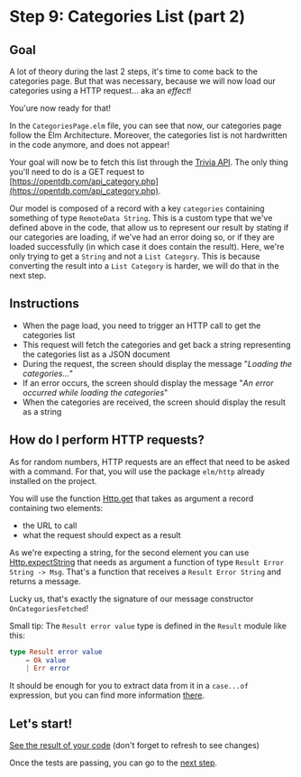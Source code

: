 # Step 9: Categories List (part 2)

## Goal

A lot of theory during the last 2 steps, it's time to come back to the categories page. But that was necessary, because we will now load our categories using a HTTP request... aka an *effect*! 

You'ure now ready for that!

In the `CategoriesPage.elm` file, you can see that now, our categories page follow the Elm Architecture. Moreover, the categories list is not hardwritten in the code anymore, and does not appear!

Your goal will now be to fetch this list through the [Trivia API](https://opentdb.com/api_config.php). The only thing you'll need to do is a GET request to [https://opentdb.com/api_category.php](https://opentdb.com/api_category.php).

Our model is composed of a record with a key `categories` containing something of type `RemoteData String`. This is a custom type that we've defined above in the code, that allow us to represent our result by stating if our categories are loading, if we've had an error doing so, or if they are loaded successfully (in which case it does contain the result). Here, we're only trying to get a `String` and not a `List Category`. This is because converting the result into a `List Category` is harder, we will do that in the next step.


## Instructions 

 - When the page load, you need to trigger an HTTP call to get the categories list
 - This request will fetch the categories and get back a string representing the categories list as a JSON document
 - During the request, the screen should display the message "*Loading the categories...*"
 - If an error occurs, the screen should display the message "*An error occurred while loading the categories*"
 - When the categories are received, the screen should display the result as a string
 
 
## How do I perform HTTP requests?
 
As for random numbers, HTTP requests are an effect that need to be asked with a command. For that, you will use the package `elm/http` already installed on the project.

You will use the function [Http.get](https://package.elm-lang.org/packages/elm/http/latest/Http#get) that takes as argument a record containing two elements:
 - the URL to call
 - what the request should expect as a result
 
As we're expecting a string, for the second element you can use [Http.expectString](https://package.elm-lang.org/packages/elm/http/latest/Http#expectString) that needs as argument a function of type `Result Error String -> Msg`. That's a function that receives a `Result Error String` and returns a message. 

Lucky us, that's exactly the signature of our message constructor `OnCategoriesFetched`!

Small tip: The `Result error value` type is defined in the `Result` module like this:

```elm
type Result error value
    = Ok value
    | Err error
```

It should be enough for you to extract data from it in a `case...of` expression, but you can find more information [there](https://package.elm-lang.org/packages/elm/core/latest/Result).


## Let's start!

[See the result of your code](./CategoriesPage.elm) (don't forget to refresh to see changes)

Once the tests are passing, you can go to the [next step](../Step09).









